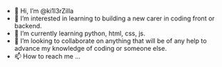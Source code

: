 - 👋 Hi, I’m @ki1l3rZilla
- 👀 I’m interested in learning to building a new carer in coding front or backend.
- 🌱 I’m currently learning python, html, css, js.
- 💞️ I’m looking to collaborate on anything that will be of any help to advance my knowledge of coding or someone else.
- 📫 How to reach me ...

<!---
ki1l3rZilla/ki1l3rZilla is a ✨ special ✨ repository because its `README.md` (this file) appears on your GitHub profile.
You can click the Preview link to take a look at your changes.
--->
